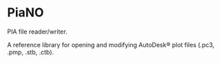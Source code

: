 PiaNO
=====

PIA file reader/writer.

A reference library for opening and modifying AutoDesk® plot files (.pc3, .pmp, .stb, .ctb).


